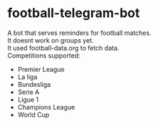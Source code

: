 # football-telegram-bot

A bot that serves reminders for football matches.  
It doesnt work on groups yet.  
It used football-data.org to fetch data.  
Competitions supported:
* Premier League
* La liga
* Bundesliga
* Serie A
* Ligue 1
* Champions League
* World Cup
